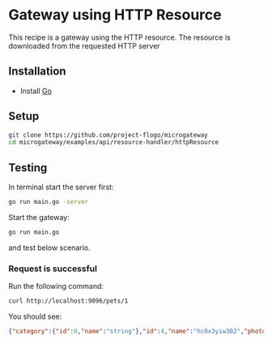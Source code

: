 # Gateway using HTTP Resource
This recipe is a gateway using the HTTP resource. The resource is downloaded from the  requested HTTP server

## Installation
* Install [Go](https://golang.org/)

## Setup
```bash
git clone https://github.com/project-flogo/microgateway
cd microgateway/examples/api/resource-handler/httpResource
```

## Testing

In terminal start the server first:
```bash
go run main.go -server
```

Start the gateway:
```bash
go run main.go
```
and test below scenario.

### Request is successful
Run the following command:
```bash
curl http://localhost:9096/pets/1
```

You should see:
```json
{"category":{"id":0,"name":"string"},"id":4,"name":"hc0x3yiw302","photoUrls":["string"],"status":"available","tags":[{"id":0,"name":"string"}]}
```
